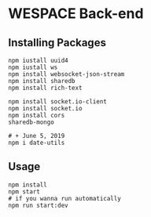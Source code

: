 # WESPACE Back-end

## Installing Packages
```shell
npm iustall uuid4
npm iustall ws
npm install websocket-json-stream
npm install sharedb
npm install rich-text

npm install socket.io-client
npm install socket.io
npm install cors
sharedb-mongo

# + June 5, 2019
npm i date-utils
```



## Usage

```shell
npm install
npm start
# if you wanna run automatically
npm run start:dev
```

